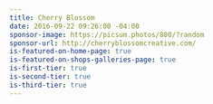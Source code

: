 ```yaml
---
title: Cherry Blossom
date: 2016-09-22 09:26:00 -04:00
sponsor-image: https://picsum.photos/800/?random
sponsor-url: http://cherryblossomcreative.com/
is-featured-on-home-page: true
is-featured-on-shops-galleries-page: true
is-first-tier: true
is-second-tier: true
is-third-tier: true
---
```

